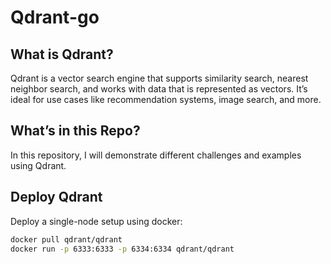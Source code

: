 # Qdrant-go


## What is Qdrant?
Qdrant is a vector search engine that supports similarity search, nearest neighbor search, and works with data that is represented as vectors. It’s ideal for use cases like recommendation systems, image search, and more.

## What’s in this Repo?
In this repository, I will demonstrate different challenges and examples using Qdrant.

## Deploy Qdrant

Deploy a single-node setup using docker:

```bash
docker pull qdrant/qdrant
docker run -p 6333:6333 -p 6334:6334 qdrant/qdrant
```